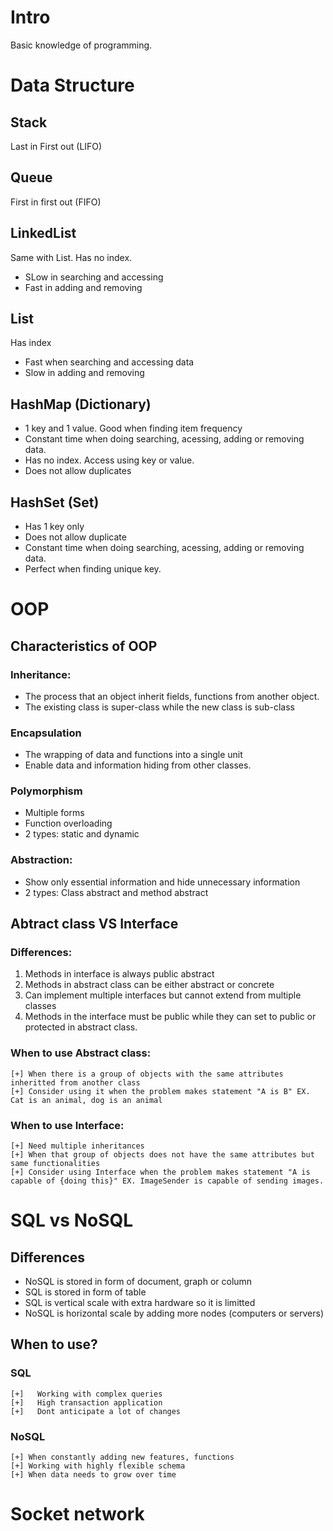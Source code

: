 # Intro 
Basic knowledge of programming. 
# Data Structure
## Stack
Last in First out (LIFO)
## Queue
First in first out (FIFO)
## LinkedList
Same with List. Has no index. 
- SLow in searching and accessing
- Fast in adding and removing
## List
Has index
- Fast when searching and accessing data
- Slow in adding and removing
## HashMap (Dictionary)
- 1 key and 1 value. Good when finding item frequency
- Constant time when doing searching, acessing, adding or removing data.
- Has no index. Access using key or value.
- Does not allow duplicates
## HashSet (Set)
- Has 1 key only
- Does not allow duplicate
- Constant time when doing searching, acessing, adding or removing data.
- Perfect when finding unique key.
# OOP
## Characteristics of OOP
### Inheritance:
-   The process that an object inherit fields, functions from another object.
-   The existing class is super-class while the new class is sub-class
### Encapsulation
-   The wrapping of data and functions into a single unit
-   Enable data and information hiding from other classes.
### Polymorphism
-   Multiple forms
-   Function overloading
-   2 types: static and dynamic
### Abstraction:
-   Show only essential information and hide unnecessary information
-   2 types: Class abstract and method abstract

## Abtract class VS Interface
### Differences:
1.  Methods in interface is always public abstract
2.  Methods in abstract class can be either abstract or concrete
3.  Can implement multiple interfaces but cannot extend from multiple classes
4.  Methods in the interface must be public while they can set to public or protected in abstract class.

### When to use Abstract class:
    [+] When there is a group of objects with the same attributes inheritted from another class
    [+] Consider using it when the problem makes statement "A is B" EX. Cat is an animal, dog is an animal
### When to use Interface:
    [+] Need multiple inheritances
    [+] When that group of objects does not have the same attributes but same functionalities
    [+] Consider using Interface when the problem makes statement "A is capable of {doing this}" EX. ImageSender is capable of sending images.


# SQL vs NoSQL

## Differences
-   NoSQL is stored in form of document, graph or column
-   SQL is stored in form of table
-   SQL is vertical scale with extra hardware so it is limitted
-   NoSQL is horizontal scale by adding more nodes (computers or servers)
##  When to use?
### SQL
    [+]   Working with complex queries
    [+]   High transaction application
    [+]   Dont anticipate a lot of changes
### NoSQL
    [+] When constantly adding new features, functions
    [+] Working with highly flexible schema
    [+] When data needs to grow over time


# Socket network
